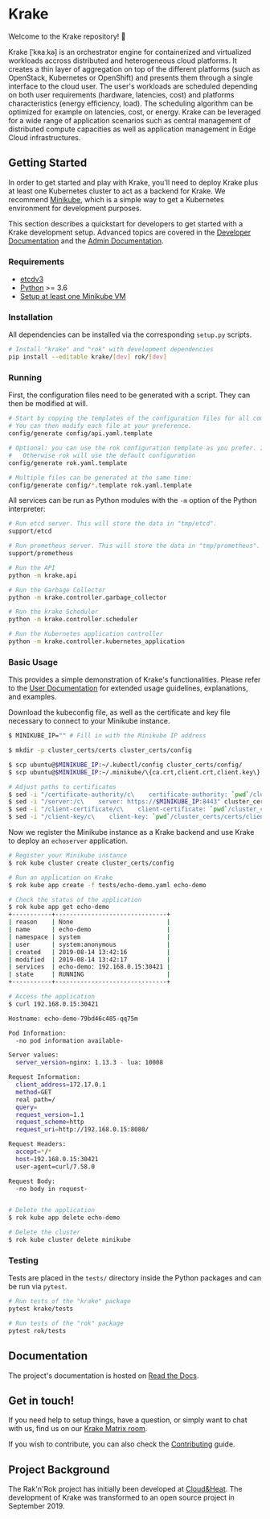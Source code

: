# Krake

Welcome to the Krake repository! :octopus:

Krake [ˈkʀaːkə] is an orchestrator engine for containerized and virtualized
workloads accross distributed and heterogeneous cloud platforms. It creates a
thin layer of aggregation on top of the different platforms (such as OpenStack,
Kubernetes or OpenShift) and presents them through a single interface to the
cloud user. The user's workloads are scheduled depending on both user
requirements (hardware, latencies, cost) and platforms characteristics (energy
efficiency, load). The scheduling algorithm can be optimized for example on
latencies, cost, or energy.
Krake can be leveraged for a wide range of application scenarios such as
central management of distributed compute capacities as well as application
management in Edge Cloud infrastructures.


## Getting Started

In order to get started and play with Krake, you'll need to deploy Krake plus
at least one Kubernetes cluster to act as a backend for Krake. We recommend
[Minikube][minikube], which is a simple way to get a Kubernetes environment
for development purposes.

This section describes a quickstart for developers to get started with a Krake
development setup. Advanced topics are covered in the
[Developer Documentation][dev-docs] and the [Admin Documentation][admin-docs].


### Requirements

- [etcdv3][etcd]
- [Python][python] >= 3.6
- [Setup at least one Minikube VM][minikube]


### Installation

All dependencies can be installed via the corresponding `setup.py` scripts.

```bash
# Install "krake" and "rok" with development dependencies
pip install --editable krake/[dev] rok/[dev]
```


### Running

First, the configuration files need to be generated with a script. They can
then be modified at will.

```bash
# Start by copying the templates of the configuration files for all components.
# You can then modify each file at your preference.
config/generate config/api.yaml.template

# Optional: you can use the rok configuration template as you prefer. It can also be generated.
#   Otherwise rok will use the default configuration
config/generate rok.yaml.template

# Multiple files can be generated at the same time:
config/generate config/*.template rok.yaml.template
```

All services can be run as Python modules with the `-m` option of the Python
interpreter:

```bash
# Run etcd server. This will store the data in "tmp/etcd".
support/etcd

# Run prometheus server. This will store the data in "tmp/prometheus".
support/prometheus

# Run the API
python -m krake.api

# Run the Garbage Collector
python -m krake.controller.garbage_collector

# Run the krake Scheduler
python -m krake.controller.scheduler

# Run the Kubernetes application controller
python -m krake.controller.kubernetes_application
```


### Basic Usage

This provides a simple demonstration of Krake's functionalities. Please refer
to the [User Documentation][user-docs] for extended usage guidelines,
explanations, and examples.

Download the kubeconfig file, as well as the certificate and key file
necessary to connect to your Minikube instance.

```bash
$ MINIKUBE_IP="" # Fill in with the Minikube IP address

$ mkdir -p cluster_certs/certs cluster_certs/config

$ scp ubuntu@$MINIKUBE_IP:~/.kubectl/config cluster_certs/config/
$ scp ubuntu@$MINIKUBE_IP:~/.minikube/\{ca.crt,client.crt,client.key\} cluster_certs/certs

# Adjust paths to certificates
$ sed -i "/certificate-authority/c\    certificate-authority: `pwd`/cluster_certs/certs/ca.crt" cluster_certs/config
$ sed -i "/server:/c\    server: https://$MINIKUBE_IP:8443" cluster_certs/config
$ sed -i "/client-certificate/c\    client-certificate: `pwd`/cluster_certs/certs/client.crt" cluster_certs/config
$ sed -i "/client-key/c\    client-key: `pwd`/cluster_certs/certs/client.key" cluster_certs/config
```

Now we register the Minikube instance as a Krake backend and use Krake to
deploy an `echoserver` application.

```bash
# Register your Minikube instance
$ rok kube cluster create cluster_certs/config

# Run an application on Krake
$ rok kube app create -f tests/echo-demo.yaml echo-demo

# Check the status of the application
$ rok kube app get echo-demo
+-----------+-------------------------------+
| reason    | None                          |
| name      | echo-demo                     |
| namespace | system                        |
| user      | system:anonymous              |
| created   | 2019-08-14 13:42:16           |
| modified  | 2019-08-14 13:42:17           |
| services  | echo-demo: 192.168.0.15:30421 |
| state     | RUNNING                       |
+-----------+-------------------------------+

# Access the application
$ curl 192.168.0.15:30421

Hostname: echo-demo-79bd46c485-qq75m

Pod Information:
  -no pod information available-

Server values:
  server_version=nginx: 1.13.3 - lua: 10008

Request Information:
  client_address=172.17.0.1
  method=GET
  real path=/
  query=
  request_version=1.1
  request_scheme=http
  request_uri=http://192.168.0.15:8080/

Request Headers:
  accept=*/*
  host=192.168.0.15:30421
  user-agent=curl/7.58.0

Request Body:
  -no body in request-


# Delete the application
$ rok kube app delete echo-demo

# Delete the cluster
$ rok kube cluster delete minikube
```


### Testing

Tests are placed in the `tests/` directory inside the Python packages and can
be run via `pytest`.


```bash
# Run tests of the "krake" package
pytest krake/tests

# Run tests of the "rok" package
pytest rok/tests
```


## Documentation

The project's documentation is hosted on [Read the Docs][rtfd].


## Get in touch!

If you need help to setup things, have a question, or simply want to chat with
us, find us on our [Krake Matrix room][krake-matrix].

If you wish to contribute, you can also check the
[Contributing](CONTRIBUTING.md) guide.


## Project Background

The Rak'n'Rok project has initially been developed at
[Cloud&Heat](https://www.cloudandheat.com/). The development of Krake was
transformed to an open source project in September 2019.


<!-- References -->

[minikube]: https://kubernetes.io/docs/setup/learning-environment/minikube/
[etcd]: https://github.com/etcd-io/etcd/releases/
[prometheus]: https://prometheus.io/download/
[python]: https://www.python.org/downloads/
[rtfd]: https://rak-n-rok.readthedocs.io/
[dev-docs]: https://rak-n-rok.readthedocs.io/projects/krake/en/readthedocs/dev/index.html
[admin-docs]: https://rak-n-rok.readthedocs.io/projects/krake/en/readthedocs/admin/index.html
[user-docs]: https://rak-n-rok.readthedocs.io/projects/krake/en/readthedocs/user/index.html
[sphinx]: http://www.sphinx-doc.org/
[krake-matrix]: https://riot.im/app/#/room/#krake:matrix.org

